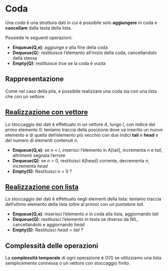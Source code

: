# Coda

Una *coda* è una struttura dati in cui è possibile solo **aggiungere** in coda e **cancellare** dalla testa della lista.

Possiede le seguenti operazioni:

* **Enqueue(Q,e)**: aggiunge *e* alla fine della coda
* **Dequeue(Q**): restituisce l’elemento all’inizio della coda, cancellandolo dalla stessa
* **Empty(Q)**: restituisce *true* se la coda è vuota

## Rappresentazione

Come nel caso della pila, è possibile realizzare una coda sia con una lista che con un vettore.

## [Realizzazione con vettore](/src/main/java/model/struct/Coda/CodaVect.java)

Lo stoccaggio dei dati è effettuato in un vettore *A*, lungo *l*, con indice del primo elemento 0: teniamo traccia della posizione dove va inserito un nuovo elemento e di quella dell’elemento più vecchio con due indici **tail** e **head** e del numero di elementi contenuti *n*.

* **Enqueue(Q,e)**: se *n < l*, inserisci l’elemento in A[tail], incrementa *n* e *tail*, altrimenti segnala l’errore
* **Dequeue(Q)**: se *n* > 0, restituisci A[head] corrente, decrementa *n*, incrementa *head*
* **Empty(S)**: Restituisci n = 0 ?

## [Realizzazione con lista](/src/main/java/model/struct/Coda/CodaList.java)

Lo stoccaggio dei dati è effettuato negli elementi della lista: teniamo traccia dell’ultimo elemento della lista (oltre al primo) con un puntatore *tail*.

* **Enqueue(Q,e)**: inserisci l’elemento *e* in coda alla lista, aggiornando *tail*
* **Dequeue(Q)**: restituisci l’elemento in testa se diverso da NIL, cancellandolo e aggiornando *head*
* **Empty(S)**: Restituisci *head* = *tail* ?

## Complessità delle operazioni

La **complessità temporale** di ogni operazione è O(1) se utilizziamo una lista semplicemente connessa o un vettore con stoccaggio finito.
